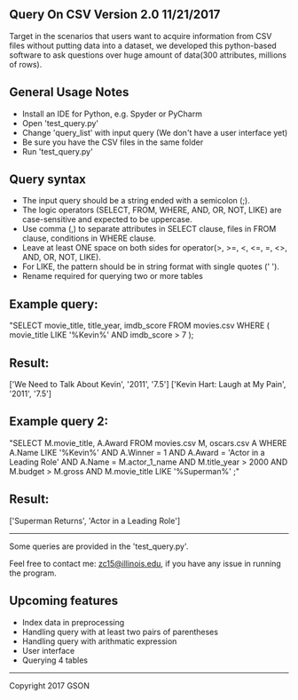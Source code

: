Query On CSV Version 2.0 11/21/2017
------------------------------------
Target in the scenarios that users want to acquire information from CSV files without putting data into a dataset, we developed this python-based software to ask questions over huge amount of data(300 attributes, millions of rows).

General Usage Notes
------------------------------------
- Install an IDE for Python, e.g. Spyder or PyCharm
- Open 'test_query.py' 
- Change 'query_list' with input query (We don't have a user interface yet)
- Be sure you have the CSV files in the same folder
- Run 'test_query.py'

Query syntax
------------------------------------
- The input query should be a string ended with a semicolon (;).
- The logic operators (SELECT, FROM, WHERE, AND, OR, NOT, LIKE) are case-sensitive and expected to be uppercase.
- Use comma (,) to separate attributes in SELECT clause, files in FROM clause, conditions in WHERE clause.
- Leave at least ONE space on both sides for operator(>, >=, <, <=, =, <>, AND, OR, NOT, LIKE).
- For LIKE, the pattern should be in string format with single quotes (' ').
- Rename required for querying two or more tables


Example query:
------------------------------------
"SELECT movie_title, title_year, imdb_score FROM movies.csv WHERE ( movie_title LIKE '%Kevin%' AND imdb_score > 7 );

Result:
------------------------------------
['We Need to Talk About Kevin', '2011', '7.5']
['Kevin Hart: Laugh at My Pain', '2011', '7.5']


Example query 2:
------------------------------------
"SELECT M.movie_title, A.Award FROM movies.csv M, oscars.csv A WHERE A.Name LIKE '%Kevin%' AND A.Winner = 1 AND A.Award = 'Actor in a Leading Role' AND A.Name = M.actor_1_name AND M.title_year > 2000 AND M.budget > M.gross AND M.movie_title LIKE '%Superman%' ;"

Result:
------------------------------------
['Superman Returns', 'Actor in a Leading Role']

------------------------------------
Some queries are provided in the 'test_query.py'. 

Feel free to contact me: zc15@illinois.edu, if you have any issue in running the program.

Upcoming features
------------------------------------
- Index data in preprocessing
- Handling query with at least two pairs of parentheses
- Handling query with arithmatic expression
- User interface
- Querying 4 tables
------------------------------------
Copyright 2017 GSON
